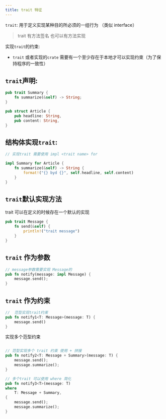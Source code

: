 ```yaml
---
title: trait 特征
---
```


`trait`: 用于定义实现某种目的所必须的一组行为 （类似 interface）

> trait 有方法签名 也可以有方法实现

实现`trait`的约束:

- `trait` 或者实现的`crate` 需要有一个至少存在于本地才可以实现约束（为了保持程序的一致性）

## `trait`声明:

```rust
pub trait Summary {
    fn summarize(&self) -> String;
}

pub struct Article {
    pub headline: String,
    pub content: String,
}
```

## 结构体实现`trait`:

```rust
// 实现trait 需要使用 impl <trait name> for

impl Summary for Article {
    fn summarize(&self) -> String {
        format!("{} byd {}", self.headline, self.content)
    }
}
```

## `trait`默认实现方法

trait 可以在定义的时候存在一个默认的实现

```rust
pub trait Message {
    fn send(&self) {
        println!("trait message")
    }
}
```

## `trait` 作为参数

```rust
// message参数需要实现 Message的
pub fn notify(message: impl Message) {
    message.send();
}
```

## `trait` 作为约束

```rust
//  范型实现trait约束
pub fn notify1<T: Message>(message: T) {
    message.send()
}
```

实现多个范型约束

```rust

// 范型实现多个 trait 约束 使用 + 拼接
pub fn notify2<T: Message + Summary>(message: T) {
    message.send();
    message.summarize();
}

// 多个trait 可以使用 where 简化
pub fn notify3<T>(message: T)
where
    T: Message + Summary,
{
    message.send();
    message.summarize();
}
```
